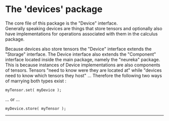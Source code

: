 
# The 'devices' package #

The core file of this package is the "Device" interface. <br>
Generally speaking devices are things that store tensors and
optionally also have implementations for operations associated with
them in the calculus package. <br>

Because devices also store tensors the "Device" interface extends the "Storage"
interface. 
The Device interface also extends the "Component" interface located inside the main package,
namely the "neureka" package.
This is because instances of Device implementations are also components of tensors.
Tensors "need to know were they are located at" while "devices need to know which tensors they host" ...
Therefore the following two ways of marrying both types exist : <br>

```
myTensor.set( myDevice );
```
... or ...
```
myDevice.store( myTensor );
```

---